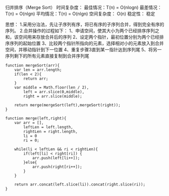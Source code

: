 归并排序（Merge Sort）
时间复杂度：
最佳情况：T(n) = O(nlogn)
最差情况：T(n) = O(nlgn)
平均情况：T(n) = O(nlgn)
空间复杂度：
O(n)
稳定性：
稳定

思想：
1.采用分治法，先让子序列有序，将已有序的子序列合并，得到完全有序的序列。
2.合并操作的过程如下：
    1、申请空间，使其大小为两个已经排序序列之和，该空间用来存放合并后的序列
    2、设定两个指针，最初位置分别为两个已经排序序列的起始位置
    3、比较两个指针所指向的元素，选择相对小的元素放入到合并空间，并移动指针到下一位置
    4、重复步骤3直到某一指针达到序列尾
    5、将另一序列剩下的所有元素直接复制到合并序列尾

```
function mergeSort(arr){
    var len = arr.length;
    if(len < 2){
        return arr;
    }
    var middle = Math.floor(len / 2),
        left = arr.slice(0,middle),
        right = arr.slice(middle);

    return merge(mergeSort(left),mergeSort(right));
}

function merge(left,right){
    var arr = [],
        leftLen = left.length,
        rightLen = right.length,
        li = 0
        ri = 0;

    while(li < leftLen && ri < rightLen){
        if(left[li] < right[ri]) {
            arr.push(left[li++]);
        }else{
            arr.push(right[ri++]);
        }
    }

    return arr.concat(left.slice(li)).concat(right.slice(ri));
}
```
